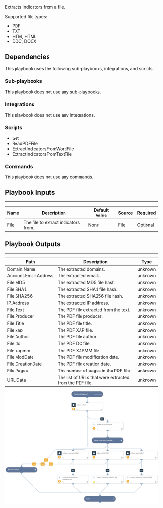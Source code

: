 Extracts indicators from a file.

Supported file types:
- PDF
- TXT
- HTM, HTML
- DOC, DOCX

## Dependencies
This playbook uses the following sub-playbooks, integrations, and scripts.

### Sub-playbooks
This playbook does not use any sub-playbooks.

### Integrations
This playbook does not use any integrations.

### Scripts
* Set
* ReadPDFFile
* ExtractIndicatorsFromWordFile
* ExtractIndicatorsFromTextFile

### Commands
This playbook does not use any commands.

## Playbook Inputs
---

| **Name** | **Description** | **Default Value** | **Source** | **Required** |
| --- | --- | --- | --- | --- |
| File | The file to extract indicators from. | None | File | Optional |

## Playbook Outputs
---

| **Path** | **Description** | **Type** |
| --- | --- | --- |
| Domain.Name | The extracted domains. | unknown |
| Account.Email.Address | The extracted emails. | unknown |
| File.MD5 | The extracted MD5 file hash. | unknown |
| File.SHA1 | The extracted SHA1 file hash. | unknown |
| File.SHA256 | The extracted SHA256 file hash. | unknown |
| IP.Address | The extracted IP address. | unknown |
| File.Text | The PDF file extracted from the text. | unknown |
| File.Producer | The PDF file producer. | unknown |
| File.Title | The PDF file title. | unknown |
| File.xap | The PDF XAP file. | unknown |
| File.Author | The PDF file author. | unknown |
| File.dc | The PDF DC file. | unknown |
| File.xapmm | The PDF XAPMM file. | unknown |
| File.ModDate | The PDF file modification date. | unknown |
| File.CreationDate | The PDF file creation date. | unknown |
| File.Pages | The number of pages in the PDF file. | unknown |
| URL.Data | The list of URLs that were extracted from the PDF file. | unknown |

![Extract_Indicators_From_File_Generic](https://github.com/ElazarK/content-docs/blob/master/images/playbooks/Extract_Indicators_From_File_Generic.png)

